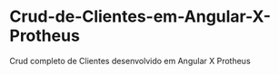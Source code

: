 # Crud-de-Clientes-em-Angular-X-Protheus
Crud completo de Clientes desenvolvido em Angular X Protheus
